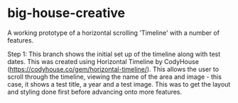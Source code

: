 # big-house-creative
A working prototype of a horizontal scrolling 'Timeline' with a number of features.

Step 1: This branch shows the initial set up of the timeline along with test dates. This was created using Horizontal Timeline by CodyHouse (https://codyhouse.co/gem/horizontal-timeline/). This allows the user to scroll through the timeline, viewing the name of the area and image - this case, it shows a test title, a year and a test image. This was to get the layout and styling done first before advancing onto more features. 

